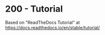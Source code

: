 # 200 - Tutorial

Based on "ReadTheDocs Tutorial" at https://docs.readthedocs.io/en/stable/tutorial/

